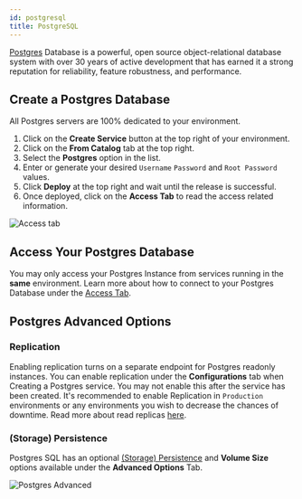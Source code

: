 ```yaml
---
id: postgresql
title: PostgreSQL
---
```


[Postgres](https://www.postgresql.org/) Database is a powerful, open source object-relational database system with over 30 years of active development that has earned it a strong reputation for reliability, feature robustness, and performance.

## Create a Postgres Database

All Postgres servers are 100% dedicated to your environment.

1. Click on the **Create Service** button at the top right of your environment.
2. Click on the **From Catalog** tab at the top right.
3. Select the **Postgres** option in the list.
4. Enter or generate your desired `Username` `Password` and `Root Password` values.
5. Click **Deploy** at the top right and wait until the release is successful.
6. Once deployed, click on the **Access Tab** to read the access related information.

![Access tab](/img/features/access-tab.png)

## Access Your Postgres Database

You may only access your Postgres Instance from services running in the **same** environment.
Learn more about how to connect to your Postgres Database under the [Access Tab](/features/features-access.md#postgres).

## Postgres Advanced Options

### Replication

Enabling replication turns on a separate endpoint for Postgres readonly instances.
You can enable replication under the **Configurations** tab when Creating a Postgres service.
You may not enable this after the service has been created.
It's recommended to enable Replication in `Production` environments or any environments you wish to decrease the chances of downtime.
Read more about read replicas [here](https://www.postgresql.org/docs/9.1/high-availability.html).

### (Storage) Persistence

Postgres SQL has an optional [(Storage) Persistence](/features/features-advanced.md#storage-persistence) and **Volume Size** options available under the **Advanced Options** Tab.

![Postgres Advanced](/img/catalogs/redis-advanced.png)
